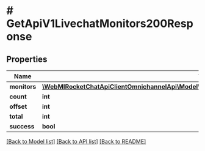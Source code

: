 # # GetApiV1LivechatMonitors200Response

## Properties

Name | Type | Description | Notes
------------ | ------------- | ------------- | -------------
**monitors** | [**\WebMIRocketChatApiClientOmnichannelApi\Model\GetApiV1LivechatMonitors200ResponseMonitorsInner[]**](GetApiV1LivechatMonitors200ResponseMonitorsInner.md) |  | [optional]
**count** | **int** |  | [optional]
**offset** | **int** |  | [optional]
**total** | **int** |  | [optional]
**success** | **bool** |  | [optional]

[[Back to Model list]](../../README.md#models) [[Back to API list]](../../README.md#endpoints) [[Back to README]](../../README.md)
